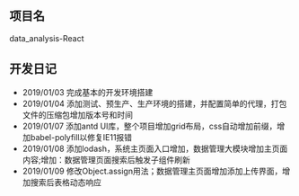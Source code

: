 ## 项目名
data_analysis-React

## 开发日记
- 2019/01/03  完成基本的开发环境搭建
- 2019/01/04  添加测试、预生产、生产环境的搭建，并配置简单的代理，打包文件的压缩包增加版本号和时间
- 2019/01/07  添加antd UI库，整个项目增加grid布局，css自动增加前缀，增加babel-polyfill以修复IE11报错
- 2019/01/08  添加lodash，系统主页面入口增加，数据管理大模块增加主页面内容;增加：数据管理页面搜索后触发子组件刷新
- 2019/01/09  修改Object.assign用法；数据管理主页面增加添加上传界面，增加搜索后表格动态响应